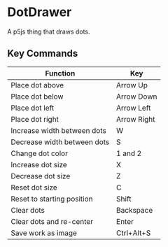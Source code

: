 # DotDrawer
 A p5js thing that draws dots.
 
## Key Commands
 
<table class="table table-striped table-bordered">
  <thead>
    <tr>
      <th>Function</th>
      <th>Key</th>
    </tr>
  </thead>
  <tbody>
    <tr>
      <td>Place dot above</td>
      <td>Arrow Up</td>
    </tr>
    <tr>
      <td>Place dot below</td>
      <td>Arrow Down</td>
    </tr>
    <tr>
      <td>Place dot left</td>
      <td>Arrow Left</td>
    </tr>
    <tr>
      <td>Place dot right</td>
      <td>Arrow Right</td>
    </tr>
    <tr>
      <td>Increase width between dots</td>
      <td>W</td>
    </tr>
    <tr>
      <td>Decrease width between dots</td>
      <td>S</td>
    </tr>
    <tr>
      <td>Change dot color</td>
      <td>1 and 2</td>
    </tr>
    <tr>
      <td>Increase dot size</td>
      <td>X</td>
    </tr>
    <tr>
      <td>Decrease dot size</td>
      <td>Z</td>
    </tr>
    <tr>
      <td>Reset dot size</td>
      <td>C</td>
    </tr>
    <tr>
      <td>Reset to starting position</td>
      <td>Shift</td>
    </tr>
    <tr>
      <td>Clear dots</td>
      <td>Backspace</td>
    </tr>
    <tr>
      <td>Clear dots and re-center</td>
      <td>Enter</td>
    </tr>
    <tr>
      <td>Save work as image</td>
      <td>Ctrl+Alt+S</td>
    </tr>
  </tbody>
</table>
